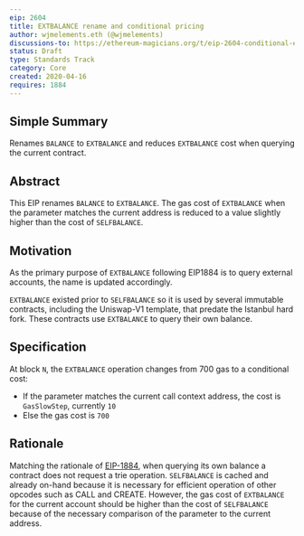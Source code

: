 ```yaml
---
eip: 2604
title: EXTBALANCE rename and conditional pricing
author: wjmelements.eth (@wjmelements)
discussions-to: https://ethereum-magicians.org/t/eip-2604-conditional-extbalance-repricing/
status: Draft
type: Standards Track
category: Core
created: 2020-04-16
requires: 1884
---
```


## Simple Summary
Renames `BALANCE` to `EXTBALANCE` and reduces `EXTBALANCE` cost when querying the current contract.


## Abstract
This EIP renames `BALANCE` to `EXTBALANCE`.
The gas cost of `EXTBALANCE` when the parameter matches the current address is reduced to a value slightly higher than the cost of `SELFBALANCE`.

## Motivation
As the primary purpose of `EXTBALANCE` following EIP1884 is to query external accounts, the name is updated accordingly.

`EXTBALANCE` existed prior to `SELFBALANCE` so it is used by several immutable contracts, including the Uniswap-V1 template, that predate the Istanbul hard fork.
These contracts use `EXTBALANCE` to query their own balance.

## Specification

At block `N`, the `EXTBALANCE` operation changes from 700 gas to a conditional cost:
- If the parameter matches the current call context address, the cost is `GasSlowStep`, currently `10`
- Else the gas cost is `700`

## Rationale
Matching the rationale of [EIP-1884](./eip-1884.md), when querying its own balance a contract does not request a trie operation.
`SELFBALANCE` is cached and already on-hand because it is necessary for efficient operation of other opcodes such as CALL and CREATE.
However, the gas cost of `EXTBALANCE` for the current account should be higher than the cost of `SELFBALANCE` because of the necessary comparison of the parameter to the current address.
